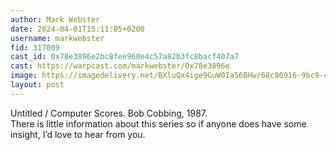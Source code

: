 ```yaml
---
author: Mark Webster
date: 2024-04-01T15:11:05+0200
username: markwebster
fid: 317009
cast_id: 0x78e3896e2bc8fee960e4c57a82b3fc8bacf407a7
cast: https://warpcast.com/markwebster/0x78e3896e
image: https://imagedelivery.net/BXluQx4ige9GuW0Ia56BHw/68c86916-9bc9-4b31-2da1-c2c6a9019500/original
layout: post
---
```

Untitled / Computer Scores. Bob Cobbing, 1987.  
There is little information about this series so if anyone does have some insight, I’d love to hear from you.  

<img src='https://imagedelivery.net/BXluQx4ige9GuW0Ia56BHw/68c86916-9bc9-4b31-2da1-c2c6a9019500/original' alt='' referrerpolicy='no-referrer'/>